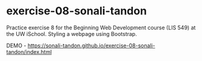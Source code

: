 # exercise-08-sonali-tandon
Practice exercise 8 for the Beginning Web Development course (LIS 549) at the UW iSchool.
Styling a webpage using Bootstrap.

DEMO - https://sonali-tandon.github.io/exercise-08-sonali-tandon/index.html
